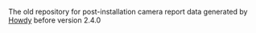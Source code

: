 The old repository for post-installation camera report data generated by [Howdy](https://github.com/Boltgolt/howdy) before version 2.4.0

